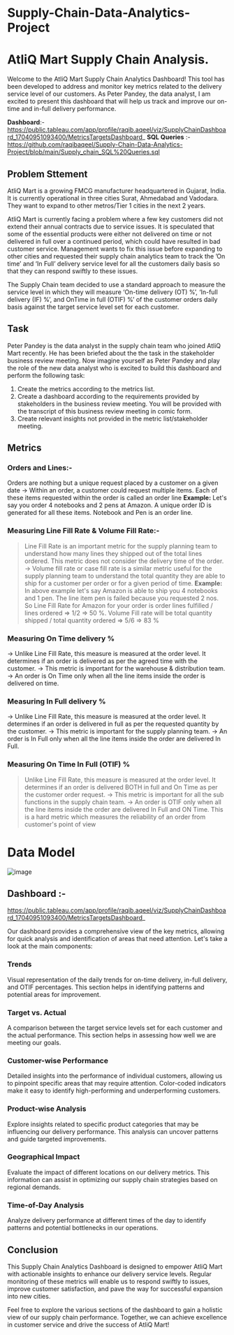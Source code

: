 # Supply-Chain-Data-Analytics-Project

# AtliQ Mart Supply Chain Analysis.

Welcome to the AtliQ Mart Supply Chain Analytics Dashboard! This tool has been developed to address and monitor key metrics related to the delivery service level of our customers. As Peter Pandey, the data analyst, I am excited to present this dashboard that will help us track and improve our on-time and in-full delivery performance.

**Dashboard**:- https://public.tableau.com/app/profile/raqib.aqeel/viz/SupplyChainDashboard_17040951093400/MetricsTargetsDashboard_
**SQL Queries** :- https://github.com/raqibaqeel/Supply-Chain-Data-Analytics-Project/blob/main/Supply_chain_SQL%20Queries.sql
## Problem Sttement
AtliQ Mart is a growing FMCG manufacturer headquartered in Gujarat, India. It is currently operational in three cities Surat, Ahmedabad and Vadodara. They want to expand to other metros/Tier 1 cities in the next 2 years.

AtliQ Mart is currently facing a problem where a few key customers did not extend their annual contracts due to service issues. It is speculated that some of the essential products were either not delivered on time or not delivered in full over a continued period, which could have resulted in bad customer service. Management wants to fix this issue before expanding to other cities and requested their supply chain analytics team to track the ’On time’ and ‘In Full’ delivery service level for all the customers daily basis so that they can respond swiftly to these issues.

The Supply Chain team decided to use a standard approach to measure the service level in which they will measure ‘On-time delivery (OT) %’, ‘In-full delivery (IF) %’, and OnTime in full (OTIF) %’ of the customer orders daily basis against the target service level set for each customer.

## Task
Peter Pandey is the data analyst in the supply chain team who joined AtliQ Mart recently. He has been briefed about the the task in the stakeholder business review meeting. Now imagine yourself as Peter Pandey and play the role of the new data analyst who is excited to build this dashboard and perform the following task:

1. Create the metrics according to the metrics list.
2. Create a dashboard according to the requirements provided by stakeholders in the business review meeting. You will be provided with the transcript of this business review meeting in comic form.
3. Create relevant insights not provided in the metric list/stakeholder meeting.

## Metrics
### Orders and Lines:-
Orders are nothing but a unique request placed by a customer on a given date
-> Within an order, a customer could request multiple items. Each of these items
requested within the order is called an order line
**Example:** Let's say you order 4 notebooks and 2 pens at Amazon. A unique order ID is
generated for all these items. Notebook and Pen is an order line.

### Measuring Line Fill Rate & Volume Fill Rate:-
> Line Fill Rate is an important metric for the supply planning team to understand how
many lines they shipped out of the total lines ordered. This metric does not consider the
delivery time of the order.
-> Volume fill rate or case fill rate is a similar metric useful for the supply planning team to
understand the total quantity they are able to ship for a customer per order or for a given
period of time.
**Example:** In above example let's say Amazon is able to ship you 4 notebooks and 1 pen.
The line item pen is failed because you requested 2 nos. So Line Fill Rate for Amazon for
your order is order lines fulfilled / lines ordered => 1/2 => 50 %.
Volume Fill rate will be total quantity shipped / total quantity ordered => 5/6 => 83 %

### Measuring On Time delivery %
-> Unlike Line Fill Rate, this measure is measured at the order level. It determines if
an order is delivered as per the agreed time with the customer.
-> This metric is important for the warehouse & distribution team.
-> An order is On Time only when all the line items inside the order is delivered on
time.

### Measuring In Full delivery %
-> Unlike Line Fill Rate, this measure is measured at the order level. It determines if an
order is delivered in full as per the requested quantity by the customer.
-> This metric is important for the supply planning team.
-> An order is In Full only when all the line items inside the order are delivered In Full.

### Measuring On Time In Full (OTIF) %
> Unlike Line Fill Rate, this measure is measured at the order level. It determines if an
order is delivered BOTH in full and On Time as per the customer order request.
-> This metric is important for all the sub functions in the supply chain team.
-> An order is OTIF only when all the line items inside the order are delivered In Full
and ON Time. This is a hard metric which measures the reliability of an order from
customer's point of view

# Data Model
![image](https://github.com/raqibaqeel/Supply-Chain-Data-Analytics-Project/assets/90096554/ee96e83d-796b-4765-ac56-62b7ad1eb67d)

## Dashboard :- 
https://public.tableau.com/app/profile/raqib.aqeel/viz/SupplyChainDashboard_17040951093400/MetricsTargetsDashboard_

Our dashboard provides a comprehensive view of the key metrics, allowing for quick analysis and identification of areas that need attention. Let's take a look at the main components:

### Trends
Visual representation of the daily trends for on-time delivery, in-full delivery, and OTIF percentages. This section helps in identifying patterns and potential areas for improvement.

### Target vs. Actual
A comparison between the target service levels set for each customer and the actual performance. This section helps in assessing how well we are meeting our goals.

### Customer-wise Performance
Detailed insights into the performance of individual customers, allowing us to pinpoint specific areas that may require attention. Color-coded indicators make it easy to identify high-performing and underperforming customers.

### Product-wise Analysis
Explore insights related to specific product categories that may be influencing our delivery performance. This analysis can uncover patterns and guide targeted improvements.

### Geographical Impact
Evaluate the impact of different locations on our delivery metrics. This information can assist in optimizing our supply chain strategies based on regional demands.

### Time-of-Day Analysis
Analyze delivery performance at different times of the day to identify patterns and potential bottlenecks in our operations.

## Conclusion

This Supply Chain Analytics Dashboard is designed to empower AtliQ Mart with actionable insights to enhance our delivery service levels. Regular monitoring of these metrics will enable us to respond swiftly to issues, improve customer satisfaction, and pave the way for successful expansion into new cities.

Feel free to explore the various sections of the dashboard to gain a holistic view of our supply chain performance. Together, we can achieve excellence in customer service and drive the success of AtliQ Mart!


